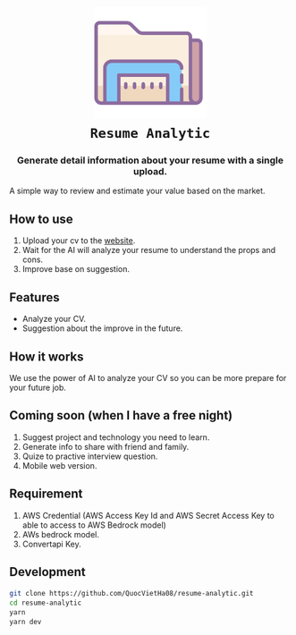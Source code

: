 <h1 align="center">
  <br>
  <a href="https://github.com/QuocVietHa08/resume-analytic"><img src="./public/img/file.png" alt="Lumentis" width="200"></a>
  <br>
<code>Resume Analytic</code>
  <br>
</h1>

<h3 align="center">Generate detail information about your resume with a single upload.</h3>

A simple way to review and estimate your value based on the market.

## How to use

1. Upload your cv to the [website](https://resume-analytic.vercel.app/).
2. Wait for the AI will analyze your resume to understand the props and cons.
3. Improve base on suggestion.


## Features
- Analyze your CV.
- Suggestion about the improve in the future.

## How it works

We use the power of AI to analyze your CV so you can be more prepare for your future job.

## Coming soon (when I have a free night)

1. Suggest project and technology you need to learn.
2. Generate info to share with friend and family.
3. Quize to practive interview question.
4. Mobile web version.

## Requirement

1. AWS Credential (AWS Access Key Id and AWS Secret Access Key to able to access to AWS Bedrock model)
2. AWs bedrock model.
3. Convertapi Key.

## Development

```bash
git clone https://github.com/QuocVietHa08/resume-analytic.git
cd resume-analytic
yarn
yarn dev
```
